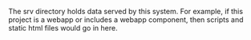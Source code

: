 The srv directory holds data served by this system. For example, if this 
project is a webapp or includes a webapp component, then scripts and static 
html files would go in here.
